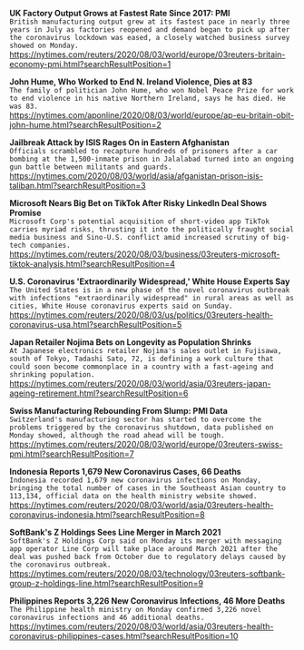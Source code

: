 **UK Factory Output Grows at Fastest Rate Since 2017: PMI**\
`British manufacturing output grew at its fastest pace in nearly three years in July as factories reopened and demand began to pick up after the coronavirus lockdown was eased, a closely watched business survey showed on Monday.`\
https://nytimes.com/reuters/2020/08/03/world/europe/03reuters-britain-economy-pmi.html?searchResultPosition=1

**John Hume, Who Worked to End N. Ireland Violence, Dies at 83**\
`The family of politician John Hume, who won Nobel Peace Prize for work to end violence in his native Northern Ireland, says he has died. He was 83. `\
https://nytimes.com/aponline/2020/08/03/world/europe/ap-eu-britain-obit-john-hume.html?searchResultPosition=2

**Jailbreak Attack by ISIS Rages On in Eastern Afghanistan**\
`Officials scrambled to recapture hundreds of prisoners after a car bombing at the 1,500-inmate prison in Jalalabad turned into an ongoing gun battle between militants and guards.`\
https://nytimes.com/2020/08/03/world/asia/afganistan-prison-isis-taliban.html?searchResultPosition=3

**Microsoft Nears Big Bet on TikTok After Risky LinkedIn Deal Shows Promise**\
`Microsoft Corp's potential acquisition of short-video app TikTok carries myriad risks, thrusting it into the politically fraught social media business and Sino-U.S. conflict amid increased scrutiny of big-tech companies.`\
https://nytimes.com/reuters/2020/08/03/business/03reuters-microsoft-tiktok-analysis.html?searchResultPosition=4

**U.S. Coronavirus 'Extraordinarily Widespread,' White House Experts Say**\
`The United States is in a new phase of the novel coronavirus outbreak with infections "extraordinarily widespread" in rural areas as well as cities, White House coronavirus experts said on Sunday.`\
https://nytimes.com/reuters/2020/08/03/us/politics/03reuters-health-coronavirus-usa.html?searchResultPosition=5

**Japan Retailer Nojima Bets on Longevity as Population Shrinks**\
`At Japanese electronics retailer Nojima's sales outlet in Fujisawa, south of Tokyo, Tadashi Sato, 72, is defining a work culture that could soon become commonplace in a country with a fast-ageing and shrinking population.`\
https://nytimes.com/reuters/2020/08/03/world/asia/03reuters-japan-ageing-retirement.html?searchResultPosition=6

**Swiss Manufacturing Rebounding From Slump: PMI Data**\
`Switzerland's manufacturing sector has started to overcome the problems triggered by the coronavirus shutdown, data published on Monday showed, although the road ahead will be tough.`\
https://nytimes.com/reuters/2020/08/03/world/europe/03reuters-swiss-pmi.html?searchResultPosition=7

**Indonesia Reports 1,679 New Coronavirus Cases, 66 Deaths**\
`Indonesia recorded 1,679 new coronavirus infections on Monday, bringing the total number of cases in the Southeast Asian country to 113,134, official data on the health ministry website showed. `\
https://nytimes.com/reuters/2020/08/03/world/asia/03reuters-health-coronavirus-indonesia.html?searchResultPosition=8

**SoftBank's Z Holdings Sees Line Merger in March 2021**\
`SoftBank's Z Holdings Corp said on Monday its merger with messaging app operator Line Corp will take place around March 2021 after the deal was pushed back from October due to regulatory delays caused by the coronavirus outbreak.`\
https://nytimes.com/reuters/2020/08/03/technology/03reuters-softbank-group-z-holdings-line.html?searchResultPosition=9

**Philippines Reports 3,226 New Coronavirus Infections, 46 More Deaths**\
`The Philippine health ministry on Monday confirmed 3,226 novel coronavirus infections and 46 additional deaths. `\
https://nytimes.com/reuters/2020/08/03/world/asia/03reuters-health-coronavirus-philippines-cases.html?searchResultPosition=10

